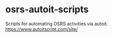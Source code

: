 # osrs-autoit-scripts
Scripts for automating OSRS activities via autoit: https://www.autoitscript.com/site/
